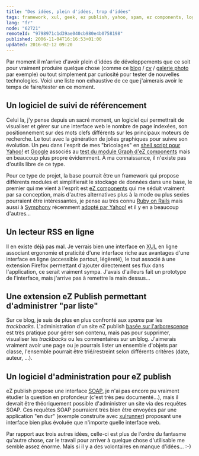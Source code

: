 ```yaml
---
title: "Des idées, plein d'idées, trop d'idées"
tags: framework, xul, geek, ez publish, yahoo, spam, ez components, logiciels libres, google, blog, php, référencement, web
lang: "fr"
node: "62721"
remoteId: "9798971c1d39ae040cb980e4b0758198"
published: 2006-11-04T16:16:53+01:00
updated: 2016-02-12 09:20
---
```

 
Par moment il m'arrive d'avoir plein d'idées de développements que ce soit pour
vraiment produire quelque chose (comme ce [blog](/) / [cv](/page/cv-fr) /
[galerie photo](http://photos.pwet.fr) par exemple) ou tout simplement par
curiosité pour tester de nouvelles technologies. Voici une liste non exhaustive
de ce que j'aimerais avoir le temps de faire/tester en ce moment.

## Un logiciel de suivi de référencement

 
Celui la, j'y pense depuis un sacré moment, un logiciel qui permettrait de
visualiser et gérer sur une interface web le nombre de page indexées, son
positionnement sur des mots clefs différents sur les principaux moteurs de
recherche. Le tout avec la génération de jolies graphiques pour suivre son
évolution. Un peu dans l'esprit de mes &quot;bricolages&quot; en [shell script
pour
Yahoo!](/post/un-script-shell-pour-compter-le-nombre-de-pages-indexees-dans-yahoo)
et
[Google](/post/un-script-shell-pour-compter-le-nombre-de-pages-indexees-dans-google)
associés au [test du module Graph d'eZ
components](/post/graphique-d-indexation-avec-le-module-graph-d-ez-components)
mais en beaucoup plus propre évidemment. À ma connaissance, il n'existe pas
d'outils libre de ce type.

 
Pour ce type de projet, la base pourrait être un framework qui propose
différents modules et simplifierait le stockage de données dans une base, le
premier qui me vient à l'esprit est [eZ
components](http://ezcomponents.org) qui me séduit vraiment par sa
conception, mais d'autres alternatives plus à la mode ou plus sexies pourraient
être intéressantes, je pense au très connu [Ruby on
Rails](http://www.rubyonrails.org/) mais aussi à
[Symphony](http://www.symfony-project.com/) récemment [adopté par
Yahoo!](http://linuxfr.org/2006/11/01/21559.html) et il y en a beaucoup
d'autres…
   
## Un lecteur RSS en ligne
 
Il en existe déjà pas mal. Je verrais bien une interface en
[XUL](http://xulfr.org/) en ligne associant ergonomie et praticité d'une
interface riche aux avantages d'une interface en ligne (accessible partout,
légèreté), le tout associé à une extension Firefox permettant d'ajouter
directement ses flux dans l'application, ce serait vraiment sympa. J'avais
d'ailleurs fait un prototype de l'interface, mais j'arrive pas à remettre la
main dessus…

## Une extension eZ Publish permettant d'administrer &quot;par liste&quot;
 
Sur ce blog, je suis de plus en plus confronté aux *spams* par les *trackbacks*.
L'administration d'un site eZ publish [basée sur
l'arborescence](http://ez.no/doc/ez_publish/user_manual/3_8/the_administration_interface/the_content_structure_tab)
est très pratique pour gérer son contenu, mais pas pour supprimer, visualiser
les *trackbacks* ou les commentaires sur un blog. J'aimerais vraiment avoir une
page ou je pourrais lister un ensemble d'objets par classe, l'ensemble pourrait
être trié/restreint selon différents critères (date, auteur, …).

   
## Un logiciel d'administration pour eZ publish

 
eZ publish propose une interface
[SOAP](http://fr.wikipedia.org/wiki/Simple_Object_Access_Protocol), je n'ai pas
encore pu vraiment étudier la question en profondeur (c'est très peu
documenté…), mais il devrait être théoriquement possible d'administrer un site
via des requêtes SOAP. Ces requêtes SOAP pourraient très bien être envoyées par
une application &quot;en dur&quot; (exemple construite avec
[xulrunner](http://xulfr.org/wiki/XulRunner)) proposant une interface bien plus
évoluée que n'importe quelle interface web.

 
Par rapport aux trois autres idées, celle-ci est plus de l'ordre du fantasme
qu'autre chose, car le travail pour arriver à quelque chose d'utilisable me
semble assez énorme. Mais si il y a des volontaires en manque d'idées… :-)
